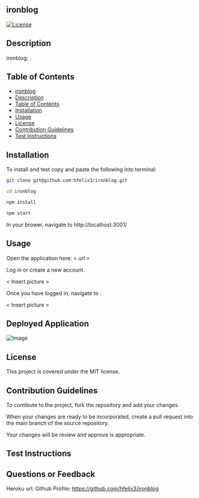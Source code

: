 ## ironblog

  [![License](https://img.shields.io/badge/License-MIT-blue.svg)](https://opensource.org/licenses/MIT)

## Description

ironblog; .

## Table of Contents

* [ironblog](#ironblog)
* [Description](#Description)
* [Table of Contents](#table-of-contents)
* [Installation](#installation)
* [Usage](#Usage)
* [License](#License)
* [Contribution Guidelines](#contribution-guidelines)
* [Test Instructions](#test-instructions)

## Installation

To install and test copy and paste the following into terminal:

```Bash
git clone git@github.com:hfelix3/ironblog.git

cd ironblog

npm install 

npm start

```

In your brower, navigate to http://localhost:3001/


## Usage

Open the application here: < url >

Log in or create a new account.

< Insert picture >

Once you have logged in, navigate to .

< Insert picture >


## Deployed Application

![Image](./public/images/localhost_3001.png)
## License

This project is covered under the MIT license.

## Contribution Guidelines

To contibute to the project, fork the repository and add your changes. 

When your changes are ready to be incorporated, create a pull request into the main branch of the source repository.

Your changes will be review and approve is appropriate. 

## Test Instructions



## Questions or Feedback

Heroku url:
Github Profile: <https://github.com/hfelix3/ironblog>
